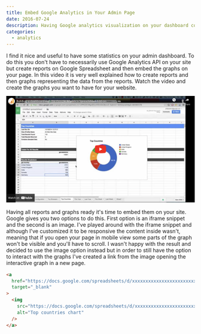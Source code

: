 ```yaml
---
title: Embed Google Analytics in Your Admin Page
date: 2016-07-24
description: Having Google analytics visualization on your dashboard could be very handy. In this article you can see an easy way of adding analytics graphs with the use of Google spreadsheets.
categories:
  - analytics
---
```


I find it nice and useful to have some statistics on your admin dashboard. To do this you don't have to necessarily use Google Analytics API on your site but create reports on Google Spreadsheet and then embed the graphs on your page. In this video it is very well explained how to create reports and then graphs representing the data from the reports. Watch the video and create the graphs you want to have for your website.

[![Youtube clip](/images/google-analytics-spreadsheet-frame.png#center)](https://www.youtube.com/watch?v=N_Ok0rJwj2U)

Having all reports and graphs ready it's time to embed them on your site. Google gives you two options to do this. First option is an iframe snippet and the second is an image. I've played around with the iframe snippet and although I've customized it to be responsive the content inside wasn't, meaning that if you open your page in mobile view some parts of the graph won't be visible and you'll have to scroll. I wasn't happy with the result and decided to use the image option instead but in order to still have the option to interact with the graphs I've created a link from the image opening the interactive graph in a new page.

```html
<a
  href="https://docs.google.com/spreadsheets/d/xxxxxxxxxxxxxxxxxxxxxxxxxxxxxxxxxxx-17K0WwQ/pubchart?oid=xxxxxxxxxxxx1&amp;format=interactive"
  target="_blank"
>
  <img
    src="https://docs.google.com/spreadsheets/d/xxxxxxxxxxxxxxxxxxxxxxxxxxxxxxxxxxxx-17K0WwQ/pubchart?oid=xxxxxxxxxxxx&amp;format=image"
    alt="Top countries chart"
  />
</a>
```
